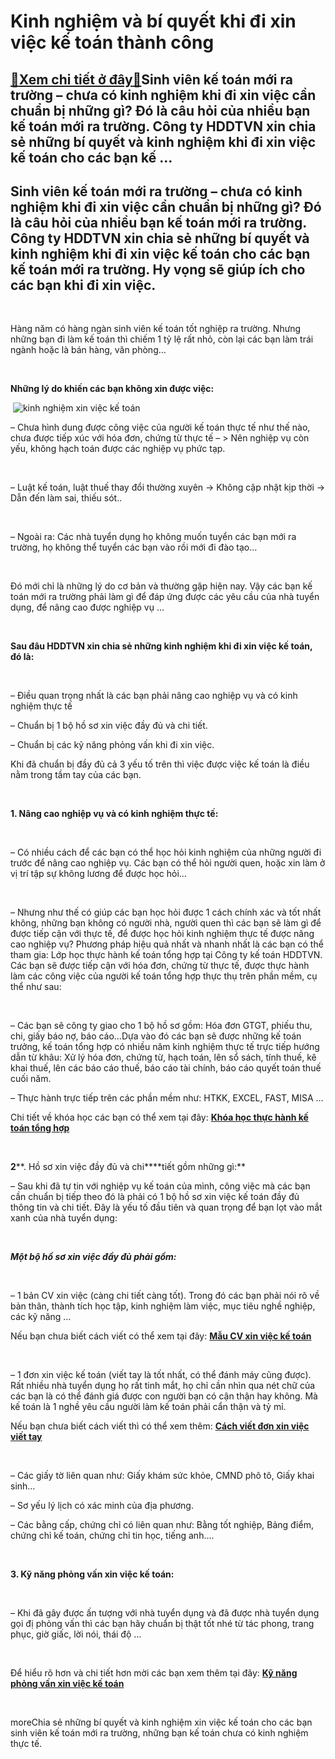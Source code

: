 Kinh nghiệm và bí quyết khi đi xin việc kế toán thành công
==========================================================

[:gift:Xem chi tiết ở đây:gift:](https://hddtvn.com/kinh-nghiem-va-bi-quyet-khi-di-xin-viec-ke-toan-thanh-cong/)Sinh viên kế toán mới ra trường – chưa có kinh nghiệm khi đi xin việc cần chuẩn bị những gì? Đó là câu hỏi của nhiều bạn kế toán mới ra trường. Công ty HDDTVN xin chia sẻ những bí quyết và kinh nghiệm khi đi xin việc kế toán cho các bạn kế …
-------------------------------------------------------------------------------------------------------------------------------------------------------------------------------------------------------------------------------------------------



Sinh viên kế toán mới ra trường – chưa có kinh nghiệm khi đi xin việc cần chuẩn bị những gì? Đó là câu hỏi của nhiều bạn kế toán mới ra trường. Công ty HDDTVN xin chia sẻ những bí quyết và kinh nghiệm khi đi xin việc kế toán cho các bạn kế toán mới ra trường. Hy vọng sẽ giúp ích cho các bạn khi đi xin việc.
----------------------------------------------------------------------------------------------------------------------------------------------------------------------------------------------------------------------------------------------------------------------------------------------------------------------


   

Hàng năm có hàng ngàn sinh viên kế toán tốt nghiệp ra trường. Nhưng những bạn đi làm kế toán thì chiếm 1 tỷ lệ rất nhỏ, còn lại các bạn làm trái ngành hoặc là bán hàng, văn phòng…  

   

**Những lý do khiến các bạn không xin được việc:**  

 ![kinh nghiệm xin việc kế toán](https://hddtvn.com/wp-content/uploads/2021/01/kinh20nghiem20xin20viec20ke20toan.png "kinh nghiệm xin việc kế toán")  

– Chưa hình dung được công việc của người kế toán thực tế như thế nào, chưa được tiếp xúc với hóa đơn, chứng từ thực tế – > Nên nghiệp vụ còn yếu, không hạch toán được các nghiệp vụ phức tạp.  

   

– Luật kế toán, luật thuế thay đổi thường xuyên -> Không cập nhật kịp thời -> Dẫn đến làm sai, thiếu sót..  

   

– Ngoài ra: Các nhà tuyển dụng họ không muốn tuyển các bạn mới ra trường, họ không thể tuyển các bạn vào rồi mới đi đào tạo…  

   

Đó mới chỉ là những lý do cơ bản và thường gặp hiện nay. Vậy các bạn kế toán mới ra trường phải làm gì để đáp ứng được các yêu cầu của nhà tuyển dụng, để nâng cao được nghiệp vụ …  

   

**Sau đâu HDDTVN xin chia sẻ những kinh nghiệm khi đi xin việc kế toán, đó là:**  

   

– Điều quan trọng nhất là các bạn phải nâng cao nghiệp vụ và có kinh nghiệm thực tế  

– Chuẩn bị 1 bộ hồ sơ xin việc đầy đủ và chi tiết.  

– Chuẩn bị các kỹ năng phỏng vấn khi đi xin việc.  

Khi đã chuẩn bị đầy đủ cả 3 yếu tố trên thì việc được việc kế toán là điều nằm trong tầm tay của các bạn.  

   

**1. Nâng cao nghiệp vụ và có kinh nghiệm thực tế:**  

   

– Có nhiều cách để các bạn có thể học hỏi kinh nghiệm của những người đi trước để nâng cao nghiệp vụ. Các bạn có thể hỏi người quen, hoặc xin làm ở vị trí tập sự không lương để được học hỏi…  

   

– Nhưng như thế có giúp các bạn học hỏi được 1 cách chính xác và tốt nhất không, những bạn không có người nhà, người quen thì các bạn sẽ làm gì để được tiếp cận với thực tế, để được học hỏi kinh nghiệm thực tế được nâng cao nghiệp vụ? Phương pháp hiệu quả nhất và nhanh nhất là các bạn có thể tham gia: Lớp học thực hành kế toán tổng hợp tại Công ty kế toán HDDTVN. Các bạn sẽ được tiếp cận với hóa đơn, chứng từ thực tế, được thực hành làm các công việc của người kế toán tổng hợp thực thụ trên phần mềm, cụ thể như sau:  

   

– Các bạn sẽ công ty giao cho 1 bộ hồ sơ gồm: Hóa đơn GTGT, phiếu thu, chi, giấy báo nợ, báo cáo…Dựa vào đó các bạn sẽ được những kế toán trưởng, kế toán tổng hợp có nhiều năm kinh nghiệm thực tế trực tiếp hướng dẫn từ khâu: Xử lý hóa đơn, chứng từ, hạch toán, lên sổ sách, tính thuế, kê khai thuế, lên các báo cáo thuế, báo cáo tài chính, báo cáo quyết toán thuế cuối năm.  

– Thực hành trực tiếp trên các phần mềm như: HTKK, EXCEL, FAST, MISA …  

Chi tiết về khóa học các bạn có thể xem tại đây: **[Khóa học thực hành kế toán tổng hợp](# "khóa học thực hành kế toán tổng hợp")**  

   

**2****. Hồ sơ xin việc đầy đủ và chi****tiết gồm những gì:**  

  
  

– Sau khi đã tự tin với nghiệp vụ kế toán của mình, công việc mà các bạn cần chuẩn bị tiếp theo đó là phải có 1 bộ hồ sơ xin việc kế toán đầy đủ thông tin và chi tiết. Đây là yếu tố đầu tiên và quan trọng để bạn lọt vào mắt xanh của nhà tuyển dụng:  

   

***Một bộ hồ sơ xin việc đầy đủ phải gồm:***  

   

– 1 bản CV xin việc (càng chi tiết càng tốt). Trong đó các bạn phải nói rõ về bản thân, thành tích học tập, kinh nghiệm làm việc, mục tiêu nghề nghiệp, các kỹ năng …  

Nếu bạn chưa biết cách viết có thể xem tại đây: [**Mẫu CV xin việc kế toán**](# "mẫu CV xin việc kế toán")  

   

– 1 đơn xin việc kế toán (viết tay là tốt nhất, có thể đánh máy cũng được). Rất nhiều nhà tuyển dụng họ rất tinh mắt, họ chỉ cần nhìn qua nét chữ của các bạn là có thể đánh giá được con người bạn có cận thận hay không. Mà kế toán là 1 nghề yêu cầu người làm kế toán phải cẩn thận và tỷ mỉ.  

Nếu bạn chưa biết cách viết thì có thể xem thêm: [**Cách viết đơn xin việc viết tay**](# "cách viết đơn xin việc viết tay")  

   

– Các giấy tờ liên quan như: Giấy khám sức khỏe, CMND phô tô, Giấy khai sinh…  

– Sơ yếu lý lịch có xác minh của địa phương.  

– Các bằng cấp, chứng chỉ có liên quan như: Bằng tốt nghiệp, Bảng điểm, chứng chỉ kế toán, chứng chỉ tin học, tiếng anh….  

   

**3. Kỹ năng phỏng vấn xin việc kế toán:**  

   

– Khi đã gây được ấn tượng với nhà tuyển dụng và đã được nhà tuyển dụng gọi đị phỏng vấn thì các bạn hãy chuẩn bị thật tốt nhé từ tác phong, trang phục, giờ giấc, lời nói, thái độ …  

   

Để hiểu rõ hơn và chi tiết hơn mời các bạn xem thêm tại đây: [**Kỹ năng phỏng vấn xin việc kế toán**](# "kỹ năng phỏng vấn xin việc kế toán")  

 




moreChia sẻ những bí quyết và kinh nghiệm xin việc kế toán cho các bạn sinh viên kế toán mới ra trường, những bạn kế toán chưa có kinh nghiệm thực tế.

